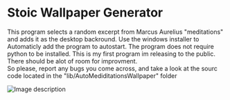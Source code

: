 # Stoic Wallpaper Generator

This program selects a random excerpt from Marcus Aurelius "meditations" and adds it as the desktop backround. 
Use the windows installer to Automaticly add the program to autostart. 
The program does not require python to be installed.
This is my first program im releasing to the public. There should be alot of room for improvment.  
So please, report any bugs you come across, and take a look at the sourc code located in the "lib/AutoMediditationsWallpaper" folder



![Image description](https://raw.githubusercontent.com/MirHannesWartel/Stoic-Wallpaper-Generator/main/program_sample.png)
